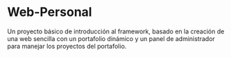 # Web-Personal
Un proyecto básico de introducción al framework, basado en la creación de una web sencilla con un portafolio dinámico y un panel de administrador para manejar los proyectos del portafolio.
